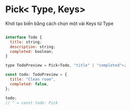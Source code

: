 # Pick< Type, Keys>
Khơỉ tạo biến bằng cách chọn một vài Keys từ Type
```javascript

interface Todo {
  title: string;
  description: string;
  completed: boolean;
}

type TodoPreview = Pick<Todo, "title" | "completed">;

const todo: TodoPreview = {
  title: "Clean room",
  completed: false,
};

todo;
// ^ = const todo: Pick
```